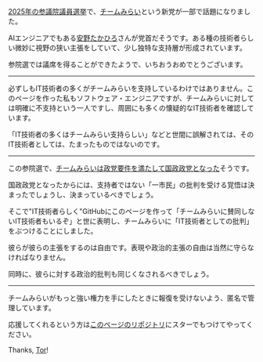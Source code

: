 [2025年の参議院議員選挙](https://sangiin.go2senkyo.com/2025)で、[チームみらい](https://team-mir.ai/)という新党が一部で話題になりました。

AIエンジニアでもある[安野たかひろ](https://takahiroanno.com)さんが党首だそうです。ある種の技術者らしい微妙に視野の狭い主張をしていて、少し独特な支持層が形成されています。

参院選では議席を得ることができたようで、いちおうおめでとうございます。

----

必ずしもIT技術者の多くがチームみらいを支持しているわけではありません。このページを作った私もソフトウェア・エンジニアですが、チームみらいに対しては明確に不支持という一人ですし、周囲にも多くの懐疑的なIT技術者を確認しています。

「IT技術者の多くはチームみらい支持らしい」などと世間に誤解されては、そのIT技術者としては、たまったものではないのです。

----

この参院選で、[チームみらいは政党要件を満たして国政政党となった](https://x.com/team_mirai_jp/status/1947086045478318255)そうです。

国政政党となったからには、支持者ではない「一市民」の批判を受ける覚悟は決まったでしょうし、決まっているべきでしょう。

そこで"IT技術者らしく"GitHubにこのページを作って「チームみらいに賛同しないIT技術者もいるぞ」と世に表明し、チームみらいに「IT技術者としての批判」をぶつけることにしました。

彼らが彼らの主張をするのは自由です。表現や政治的主張の自由は当然に守らなければなりません。

同時に、彼らに対する政治的批判も同じくなされるべきでしょう。

----

チームみらいがもっと強い権力を手にしたときに報復を受けないよう、匿名で管理しています。

応援してくれるという方は[このページのリポジトリ](https://github.com/dystopia-mirai/dystopia-mirai.github.io)にスターでもつけてやってください。

Thanks, [Tor](https://www.torproject.org/)!
